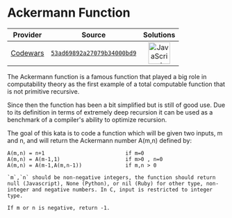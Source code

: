[_metadata_:generated]: - "true"

# Ackermann Function 

<!-- INFO TABLE BEGIN -->

| Provider                                        | Source                                                                               | Solutions                                                                                                                                                    |
| :---------------------------------------------: | :----------------------------------------------------------------------------------: | :----------------------------------------------------------------------------------------------------------------------------------------------------------: |
| [Codewars](../../../docs/providers/Codewars.md) | [`53ad69892a27079b34000bd9`](https://www.codewars.com/kata/53ad69892a27079b34000bd9) | [<img src="https://res.cloudinary.com/rascaltwo/image/upload/v1631924076/javascript_ehszr7.svg" alt="JavaScript" title="JavaScript" width="50" />](solve.js) |

<!-- INFO TABLE END -->

The Ackermann function is a famous function that played a big role in computability theory as the first example of a total computable function that is not primitive recursive.

Since then the function has been a bit simplified but is still of good use. Due to its definition in terms of extremely deep recursion it can be used as a benchmark of a compiler's ability to optimize recursion. 

The goal of this kata is to code a function which will be given two inputs, m and n, and will return the Ackermann number A(m,n) defined by:

```
A(m,n) = n+1                          if m=0  
A(m,n) = A(m-1,1)                     if m>0 , n=0
A(m,n) = A(m-1,A(m,n-1))              if m,n > 0
```

~~~if-not:c
`m`,`n` should be non-negative integers, the function should return null (Javascript), None (Python), or nil (Ruby) for other type, non-integer and negative numbers. In C, input is restricted to integer type.
~~~

~~~if:c
If m or n is negative, return -1.
~~~

